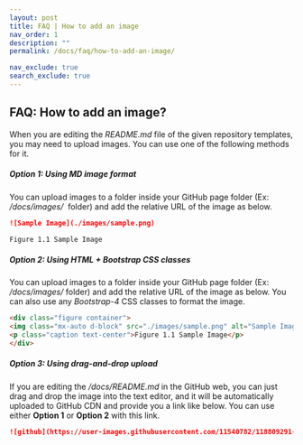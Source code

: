 ```yaml
---
layout: post
title: FAQ | How to add an image
nav_order: 1
description: ""
permalink: /docs/faq/how-to-add-an-image/

nav_exclude: true
search_exclude: true
---
```


## FAQ: How to add an image?

When you are editing the _README.md_ file of the given repository templates, you may need to upload images.
You can use one of the following methods for it.

##### Option 1: Using MD image format

You can upload images to a folder inside your GitHub page folder (Ex: _/docs/images/_  &nbsp;folder) and add the relative URL of the image as below.

```md
![Sample Image](./images/sample.png)

Figure 1.1 Sample Image
```

##### Option 2: Using HTML + Bootstrap CSS classes

You can upload images to a folder inside your GitHub page folder (Ex: _/docs/images/_ folder) and add the relative URL of the image as below. You can also use any _Bootstrap-4_ CSS classes to format the image.

```html
<div class="figure container">
<img class="mx-auto d-block" src="./images/sample.png" alt="Sample Image" width="128" />
<p class="caption text-center">Figure 1.1 Sample Image</p>
</div>
```

##### Option 3: Using drag-and-drop upload

If you are editing the _/docs/README.md_ in the GitHub web, you can just drag and drop the image into the text editor, and it will be automatically uploaded to GitHub CDN and provide you a link like below. You can use either **Option 1** or **Option 2** with this link.

```md
![github](https://user-images.githubusercontent.com/11540782/118809291-0e6e1f00-b8c8-11eb-8bd7-66af735c50c5.png)
```

<link rel="stylesheet" href="//cdnjs.cloudflare.com/ajax/libs/highlight.js/10.5.0/styles/default.min.css">
<script src="//cdnjs.cloudflare.com/ajax/libs/highlight.js/10.5.0/highlight.min.js"></script>
<script>hljs.initHighlightingOnLoad();</script>
